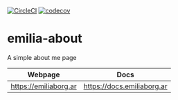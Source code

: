 [![CircleCI](https://dl.circleci.com/status-badge/img/gh/Em3c2/emilia-about/tree/main.svg?style=shield)](https://dl.circleci.com/status-badge/redirect/gh/Em3c2/emilia-about/tree/main)
[![codecov](https://codecov.io/gh/Em3c2/emilia-about/branch/main/graph/badge.svg?token=3GPONFF43W)](https://codecov.io/gh/Em3c2/emilia-about)

# emilia-about

A simple about me page

| Webpage  | Docs  |
|---|---|
| https://emiliaborg.ar  | https://docs.emiliaborg.ar  |
